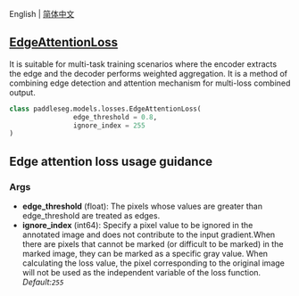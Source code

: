 English | [简体中文](EdgeAttentionLoss_cn.md)
## [EdgeAttentionLoss](../../../paddleseg/models/losses/edge_attention_loss.py)
It is suitable for multi-task training scenarios where the encoder extracts the edge and the decoder performs weighted aggregation. It is a method of combining edge detection and attention mechanism for multi-loss combined output.

```python
class paddleseg.models.losses.EdgeAttentionLoss(
                edge_threshold = 0.8, 
                ignore_index = 255
)
```

## Edge attention loss usage guidance

### Args
* **edge_threshold** (float): The pixels whose values are greater than edge_threshold are treated as edges.
* **ignore_index** (int64): Specify a pixel value to be ignored in the annotated image
            and does not contribute to the input gradient.When there are pixels that cannot be marked (or difficult to be marked) in the marked image, they can be marked as a specific gray value. When calculating the loss value, the pixel corresponding to the original image will not be used as the independent variable of the loss function. *Default:``255``*